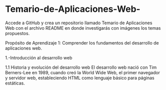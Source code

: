 # Temario-de-Aplicaciones-Web-
Accede a GitHub y crea un repositorio llamado Temario de Aplicaciones Web con el archivo README en donde investigarás con imágenes los temas propuestos.

Propósito de Aprendizaje 1: Comprender los fundamentos del desarrollo de aplicaciones web.

1.-Introducción al desarrollo web

1.1 Historia y evolución del desarrollo web
El desarrollo web nació con Tim Berners-Lee en 1989, cuando creó la World Wide Web, el primer navegador y servidor web, estableciendo HTML como lenguaje básico para páginas estáticas.





